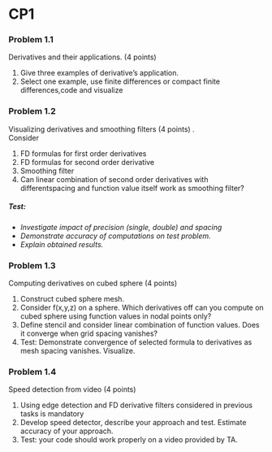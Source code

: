# CP1

### Problem 1.1
Derivatives and their applications.  (4 points)
1.  Give three examples of derivative’s application.
2.  Select one example, use finite differences or compact finite differences,code and visualize


### Problem 1.2
Visualizing derivatives and smoothing filters (4 points) .  
Consider
1.  FD formulas for first order derivatives
2.  FD formulas for second order derivative
3.  Smoothing filter
4.  Can linear combination of second order derivatives with differentspacing and function value itself work as smoothing filter?
 ##### Test:
 * *Investigate impact of precision (single, double) and spacing*
 * *Demonstrate accuracy of computations on test problem.*
 * *Explain obtained results.*
 
 ### Problem 1.3
 Computing derivatives on cubed sphere (4 points)
 1.  Construct cubed sphere mesh.
 2.  Consider f(x,y,z) on a sphere.  Which derivatives off can you compute on cubed sphere using function values in nodal points only?
 3.  Define stencil and consider linear combination of function values.  Does it converge when grid spacing vanishes?
 4.  Test:  Demonstrate convergence of selected formula to derivatives as mesh spacing vanishes.  Visualize.

### Problem 1.4
Speed detection from video (4 points)
1.  Using edge detection and FD derivative filters considered in previous tasks is mandatory
2.  Develop speed detector, describe your approach and test.  Estimate accuracy of your approach.
3.  Test:  your code should work properly on a video provided by TA.
